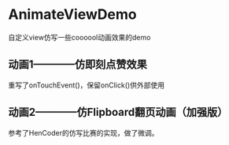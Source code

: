 # AnimateViewDemo
自定义view仿写一些coooool动画效果的demo

## 动画1————仿即刻点赞效果
重写了onTouchEvent()，保留onClick()供外部使用

## 动画2————仿Flipboard翻页动画（加强版）
参考了HenCoder的仿写比赛的实现，做了微调。
